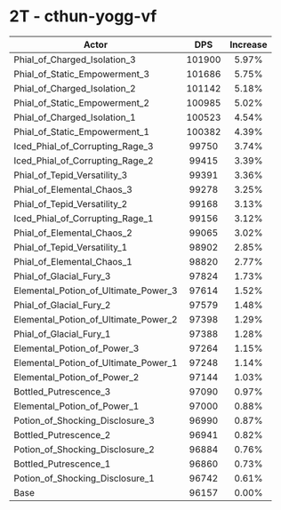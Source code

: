 # 2T - cthun-yogg-vf
| Actor | DPS | Increase |
|---|:---:|:---:|
|Phial_of_Charged_Isolation_3|101900|5.97%|
|Phial_of_Static_Empowerment_3|101686|5.75%|
|Phial_of_Charged_Isolation_2|101142|5.18%|
|Phial_of_Static_Empowerment_2|100985|5.02%|
|Phial_of_Charged_Isolation_1|100523|4.54%|
|Phial_of_Static_Empowerment_1|100382|4.39%|
|Iced_Phial_of_Corrupting_Rage_3|99750|3.74%|
|Iced_Phial_of_Corrupting_Rage_2|99415|3.39%|
|Phial_of_Tepid_Versatility_3|99391|3.36%|
|Phial_of_Elemental_Chaos_3|99278|3.25%|
|Phial_of_Tepid_Versatility_2|99168|3.13%|
|Iced_Phial_of_Corrupting_Rage_1|99156|3.12%|
|Phial_of_Elemental_Chaos_2|99065|3.02%|
|Phial_of_Tepid_Versatility_1|98902|2.85%|
|Phial_of_Elemental_Chaos_1|98820|2.77%|
|Phial_of_Glacial_Fury_3|97824|1.73%|
|Elemental_Potion_of_Ultimate_Power_3|97614|1.52%|
|Phial_of_Glacial_Fury_2|97579|1.48%|
|Elemental_Potion_of_Ultimate_Power_2|97398|1.29%|
|Phial_of_Glacial_Fury_1|97388|1.28%|
|Elemental_Potion_of_Power_3|97264|1.15%|
|Elemental_Potion_of_Ultimate_Power_1|97248|1.14%|
|Elemental_Potion_of_Power_2|97144|1.03%|
|Bottled_Putrescence_3|97090|0.97%|
|Elemental_Potion_of_Power_1|97000|0.88%|
|Potion_of_Shocking_Disclosure_3|96990|0.87%|
|Bottled_Putrescence_2|96941|0.82%|
|Potion_of_Shocking_Disclosure_2|96884|0.76%|
|Bottled_Putrescence_1|96860|0.73%|
|Potion_of_Shocking_Disclosure_1|96742|0.61%|
|Base|96157|0.00%|
